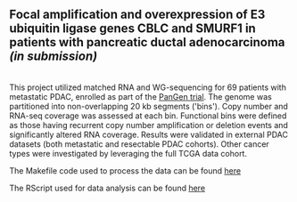 ## **Focal amplification and overexpression of E3 ubiquitin ligase genes CBLC and SMURF1 in patients with pancreatic ductal adenocarcinoma** *(in submission)*

<br> This project utilized matched RNA and WG-sequencing for 69 patients with metastatic PDAC, enrolled as part of the [PanGen trial](https://clinicaltrials.gov/study/NCT02869802). The genome was partitioned into non-overlapping 20 kb segments ('bins'). Copy number and RNA-seq coverage was assessed at each bin. Functional bins were defined as those having recurrent copy number amplification or deletion events and significantly altered RNA coverage. Results were validated in external PDAC datasets (both metastatic and resectable PDAC cohorts). Other cancer types were investigated by leveraging the full TCGA data cohort.

The Makefile code used to process the data can be found [here](git_make_process_fxnbin)

The RScript used for data analysis can be found [here](git_global_cn.R)

